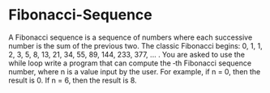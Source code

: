 # Fibonacci-Sequence

A Fibonacci sequence is a sequence of numbers where each successive number is the sum of
the previous two. The classic Fibonacci begins: 0, 1, 1, 2, 3, 5, 8, 13, 21, 34, 55, 89, 144, 233,
377, ... . You are asked to use the while loop write a program that can compute the  ‐th
Fibonacci sequence number, where n is a value input by the user. For example, if n = 0, then the
result is 0. If n = 6, then the result is 8.
